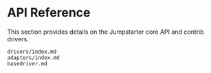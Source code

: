 # API Reference

This section provides details on the Jumpstarter core API and contrib drivers.

```{toctree}
drivers/index.md
adapters/index.md
basedriver.md
```
